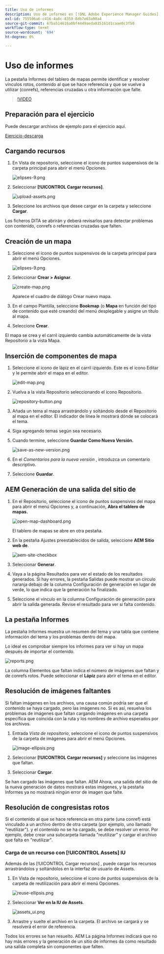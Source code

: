 ```yaml
---
title: Uso de informes
description: Uso de informes en [!DNL Adobe Experience Manager Guides]
exl-id: 755506a6-c416-4a8c-8359-8db7e63a90a4
source-git-commit: 67ba514616a0bf4449aeda035161d1caae0c3f50
workflow-type: tm+mt
source-wordcount: '694'
ht-degree: 0%

---
```


# Uso de informes

La pestaña Informes del tablero de mapas permite identificar y resolver vínculos rotos, contenido al que se hace referencia y que se vuelve a utilizar (conrefs), referencias cruzadas u otra información que falte.

>[!VIDEO](https://video.tv.adobe.com/v/339039?quality=12&learn=on)

## Preparación para el ejercicio

Puede descargar archivos de ejemplo para el ejercicio aquí.

[Ejercicio-descarga](assets/exercises/working-with-reports.zip)

## Cargando recursos

1. En Vista de repositorio, seleccione el icono de puntos suspensivos de la carpeta principal para abrir el menú Opciones.

   ![elipses-9.png](images/ellipses-9.png)

1. Seleccionar **[!UICONTROL Cargar recursos]**.

   ![upload-assets.png](images/upload-assets.png)

1. Seleccione los archivos que desee cargar en la carpeta y seleccione **Cargar**.

Los ficheros DITA se abrirán y deberá revisarlos para detectar problemas con contenido, conrefs o referencias cruzadas que falten.

## Creación de un mapa

1. Seleccione el icono de puntos suspensivos de la carpeta principal para abrir el menú Opciones.

   ![elipses-9.png](images/ellipses-9.png)

1. Seleccionar **Crear > Asignar**.

   ![create-map.png](images/create-map.png)

   Aparece el cuadro de diálogo Crear nuevo mapa.

1. En el campo Plantilla, seleccione **Bookmap** (o **Mapa** en función del tipo de contenido que esté creando) del menú desplegable y asigne un título al mapa.

1. Seleccione **Crear**.

El mapa se crea y el carril izquierdo cambia automáticamente de la vista Repositorio a la vista Mapa.

## Inserción de componentes de mapa

1. Seleccione el icono de lápiz en el carril izquierdo.
Este es el icono Editar y le permite abrir el mapa en el editor.

   ![edit-map.png](images/edit-map.png)

1. Vuelva a la vista Repositorio seleccionando el icono Repositorio.

   ![repository-button.png](images/repository-button.png)

1. Añada un tema al mapa arrastrándolo y soltándolo desde el Repositorio al mapa en el editor.
El indicador de línea le mostrará dónde se colocará el tema.

1. Siga agregando temas según sea necesario.

1. Cuando termine, seleccione **Guardar Como Nueva Versión.**

   ![save-as-new-version.png](images/save-as-new-version.png)

1. En el *Comentarios para la nueva versión* , introduzca un comentario descriptivo.

1. Seleccione **Guardar**.

## AEM Generación de una salida del sitio de

1. En el Repositorio, seleccione el icono de puntos suspensivos del mapa para abrir el menú Opciones y, a continuación, **Abra el tablero de mapas.**

   ![open-map-dashboard.png](images/open-map-dashboard.png)

   El tablero de mapas se abre en otra pestaña.
1. En la pestaña Ajustes preestablecidos de salida, seleccione **AEM Sitio web de**.

   ![aem-site-checkbox](images/aem-site-checkbox.png)

1. Seleccionar **Generar**.

1. Vaya a la página Resultados para ver el estado de los resultados generados.
Si hay errores, la pestaña Salidas puede mostrar un círculo naranja debajo de la columna Configuración de generación en lugar de verde, lo que indica que la generación ha finalizado.

1. Seleccione el vínculo en la columna Configuración de generación para abrir la salida generada.
Revise el resultado para ver si falta contenido.

## La pestaña Informes

La pestaña Informes muestra un resumen del tema y una tabla que contiene información del tema y los problemas dentro del mapa.

Lo ideal es comprobar siempre los informes para ver si hay un mapa después de importar el contenido.

![reports.png](images/reports.png)

La columna Elementos que faltan indica el número de imágenes que faltan y de conrefs rotos. Puede seleccionar el **Lápiz** para abrir el tema en el editor.

## Resolución de imágenes faltantes

Si faltan imágenes en los archivos, una causa común podría ser que el contenido se haya cargado, pero las imágenes no. Si es así, resuelva los problemas de imágenes que faltan cargando imágenes en una carpeta específica que coincida con la ruta y los nombres de archivo esperados por los archivos.

1. Entrada *Vista de repositorio*, seleccione el icono de puntos suspensivos de la carpeta de imágenes para abrir el menú Opciones.

   ![image-ellipsis.png](images/image-ellipsis.png)

1. Seleccionar **[!UICONTROL Cargar recursos]** y seleccione las imágenes que faltan.

1. Seleccionar **Cargar**.

Se han cargado las imágenes que faltan. AEM Ahora, una salida del sitio de la nueva generación de datos mostrará estas imágenes, y la pestaña Informes ya no mostrará ningún error de imagen que falte.

## Resolución de congresistas rotos

Si el contenido al que se hace referencia en otra parte (una conref) está vinculado a un archivo dentro de otra carpeta (por ejemplo, uno llamado &quot;reutilizar&quot;). y el contenido no se ha cargado, se debe resolver un error. Por ejemplo, debe crear una subcarpeta llamada &quot;reutilizar&quot; y cargar el archivo que falta en &quot;reutilizar&quot;.

### Carga de un recurso con [!UICONTROL Assets] IU

Además de las [!UICONTROL Cargar recursos] , puede cargar los recursos arrastrándolos y soltándolos en la interfaz de usuario de Assets.

1. En Vista de repositorio, seleccione el icono de puntos suspensivos de la carpeta de reutilización para abrir el menú Opciones.

   ![reuse-ellipsis.png](images/reuse-ellipsis.png)

1. Seleccionar **Ver en la IU de Assets**.

   ![assets_ui.png](images/assets_ui.png)

1. Arrastre y suelte el archivo en la carpeta.
El archivo se cargará y se resolverá el error de referencia.

Todos los errores se han resuelto. AEM La página Informes indicará que no hay más errores y la generación de un sitio de informes da como resultado una salida completa sin componentes que falten.
